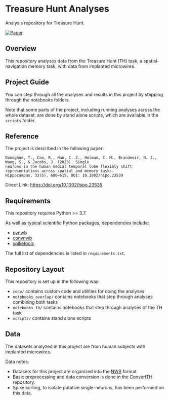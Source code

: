 # Treasure Hunt Analyses

Analysis repository for Treasure Hunt.

[![Paper](https://img.shields.io/badge/DOI-10.1002/hipo.23539-informational.svg)](https://doi.org/10.1002/hipo.23539)

## Overview

This repository analyses data from the Treasure Hunt (TH) task, a spatial-navigation memory task, with data from implanted microwires.

## Project Guide

You can step through all the analyses and results in this project by stepping through the notebooks folders.

Note that some parts of the project, including running analyses across the whole dataset, 
are done by stand alone scripts, which are available in the `scripts` folder.

## Reference

The project is described in the following paper:

    Donoghue, T., Cao, R., Han, C. Z., Holman, C. M., Brandmeir, N. J., Wang, S., & Jacobs, J. (2023). Single 
    neurons in the human medial temporal lobe flexibly shift representations across spatial and memory tasks. 
    Hippocampus, 33(5), 600–615. DOI: 10.1002/hipo.23539

Direct Link: https://doi.org/10.1002/hipo.23539

## Requirements

This repository requires Python >= 3.7.

As well as typical scientific Python packages, dependencies include:
- [pynwb](https://github.com/NeurodataWithoutBorders/pynwb)
- [convnwb](https://github.com/JacobsSU/convnwb)
- [spiketools](https://github.com/spiketools/spiketools)

The full list of dependencies is listed in `requirements.txt`.

## Repository Layout

This repository is set up in the following way:
- `code/` contains custom code and utilities for doing the analyses
- `notebooks_overlap/` contains notebooks that step through analyses combining both tasks
- `notebooks_th/` contains notebooks that step through analyses of the TH task
- `scripts/` contains stand alone scripts

## Data

The datasets analyzed in this project are from human subjects with implanted microwires.

Data notes:
- Datasets for this project are organized into the [NWB](https://www.nwb.org/) format.
- Basic preprocessing and data conversion is done in the [ConvertTH](https://github.com/JacobsSU/ConvertTH) repository.
- Spike sorting, to isolate putative single-neurons, has been performed on this data.
